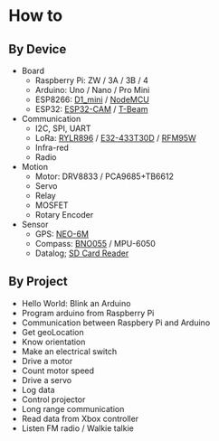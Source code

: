 # How to
## By Device 
* Board
  * Raspberry Pi: ZW / 3A / 3B / 4
  * Arduino: Uno / Nano / Pro Mini
  * ESP8266: [D1_mini](Board/Espressif/ESP8266/D1_Mini) / [NodeMCU](Board/Espressif/ESP8266/NodeMCU)
  * ESP32: [ESP32-CAM](Board/Espressif/ESP32/ESP32S_Cam) / [T-Beam](Board/Espressif/ESP32/T-Beam)
* Communication
  * I2C, SPI, UART
  * LoRa: [RYLR896](Comm/LoRa/REYAX) / [E32-433T30D](Comm/LoRa/EByte) / [RFM95W](Comm/LoRa/Adafruit)
  * Infra-red
  * Radio
* Motion
  * Motor: DRV8833 / PCA9685+TB6612 
  * Servo
  * Relay
  * MOSFET
  * Rotary Encoder
* Sensor
  * GPS: [NEO-6M](Sensor/NEO-6M)
  * Compass: [BNO055](Sensor/BNO055) / MPU-6050  
  * Datalog; [SD Card Reader](Sensor/SD_Card)

## By Project
* Hello World: Blink an Arduino
* Program arduino from Raspberry Pi
* Communication between Raspbery Pi and Arduino
* Get geoLocation
* Know orientation
* Make an electrical switch
* Drive a motor
* Count motor speed
* Drive a servo
* Log data
* Control projector
* Long range communication
* Read data from Xbox controller
* Listen FM radio / Walkie talkie
